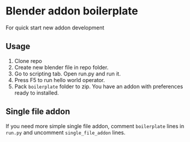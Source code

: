 # Blender addon boilerplate
For quick start new addon development

## Usage

1. Clone repo
2. Create new blender file in repo folder.
3. Go to scripting tab. Open run.py and run it. 
4. Press F5 to run hello world operator. 
5. Pack `boilerplate` folder to zip. You have an addon with preferences ready to installed.

## Single file addon

If you need more simple single file addon, comment `boilerplate` lines in `run.py` and uncomment `single_file_addon` lines.
